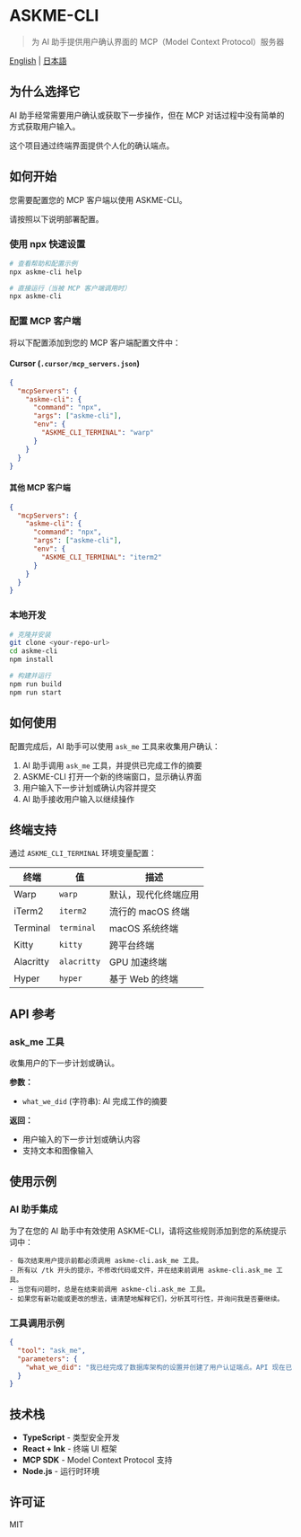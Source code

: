 # ASKME-CLI

> 为 AI 助手提供用户确认界面的 MCP（Model Context Protocol）服务器

[English](../README.md) | [日本語](README_ja.md)

## 为什么选择它

AI 助手经常需要用户确认或获取下一步操作，但在 MCP 对话过程中没有简单的方式获取用户输入。

这个项目通过终端界面提供个人化的确认端点。

## 如何开始

您需要配置您的 MCP 客户端以使用 ASKME-CLI。

请按照以下说明部署配置。

### 使用 npx 快速设置

```bash
# 查看帮助和配置示例
npx askme-cli help

# 直接运行（当被 MCP 客户端调用时）
npx askme-cli
```

### 配置 MCP 客户端

将以下配置添加到您的 MCP 客户端配置文件中：

#### Cursor (`.cursor/mcp_servers.json`)

```json
{
  "mcpServers": {
    "askme-cli": {
      "command": "npx",
      "args": ["askme-cli"],
      "env": {
        "ASKME_CLI_TERMINAL": "warp"
      }
    }
  }
}
```

#### 其他 MCP 客户端

```json
{
  "mcpServers": {
    "askme-cli": {
      "command": "npx",
      "args": ["askme-cli"],
      "env": {
        "ASKME_CLI_TERMINAL": "iterm2"
      }
    }
  }
}
```

### 本地开发

```bash
# 克隆并安装
git clone <your-repo-url>
cd askme-cli
npm install

# 构建并运行
npm run build
npm run start
```

## 如何使用

配置完成后，AI 助手可以使用 `ask_me` 工具来收集用户确认：

1. AI 助手调用 `ask_me` 工具，并提供已完成工作的摘要
2. ASKME-CLI 打开一个新的终端窗口，显示确认界面
3. 用户输入下一步计划或确认内容并提交
4. AI 助手接收用户输入以继续操作

## 终端支持

通过 `ASKME_CLI_TERMINAL` 环境变量配置：

| 终端 | 值 | 描述 |
|------|-----|------|
| Warp | `warp` | 默认，现代化终端应用 |
| iTerm2 | `iterm2` | 流行的 macOS 终端 |
| Terminal | `terminal` | macOS 系统终端 |
| Kitty | `kitty` | 跨平台终端 |
| Alacritty | `alacritty` | GPU 加速终端 |
| Hyper | `hyper` | 基于 Web 的终端 |

## API 参考

### ask_me 工具

收集用户的下一步计划或确认。

**参数：**
- `what_we_did` (字符串): AI 完成工作的摘要

**返回：**
- 用户输入的下一步计划或确认内容
- 支持文本和图像输入

## 使用示例

### AI 助手集成

为了在您的 AI 助手中有效使用 ASKME-CLI，请将这些规则添加到您的系统提示词中：

```
- 每次结束用户提示前都必须调用 askme-cli.ask_me 工具。
- 所有以 /tk 开头的提示，不修改代码或文件，并在结束前调用 askme-cli.ask_me 工具。
- 当您有问题时，总是在结束前调用 askme-cli.ask_me 工具。
- 如果您有新功能或更改的想法，请清楚地解释它们，分析其可行性，并询问我是否要继续。
```

### 工具调用示例

```json
{
  "tool": "ask_me",
  "parameters": {
    "what_we_did": "我已经完成了数据库架构的设置并创建了用户认证端点。API 现在已准备好进行测试。"
  }
}
```

## 技术栈

- **TypeScript** - 类型安全开发
- **React + Ink** - 终端 UI 框架
- **MCP SDK** - Model Context Protocol 支持
- **Node.js** - 运行时环境

## 许可证

MIT 